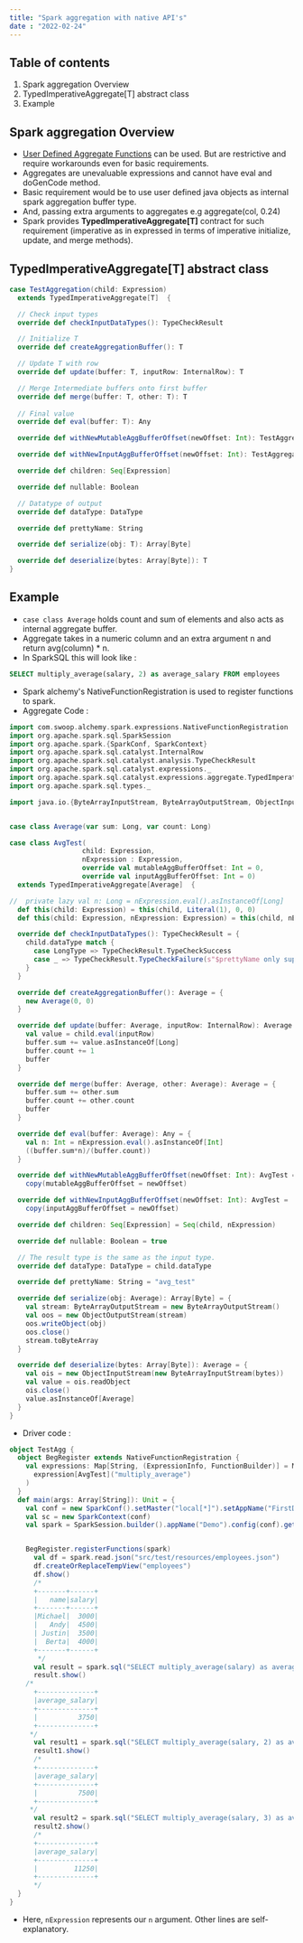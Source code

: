 ```yaml
---
title: "Spark aggregation with native API's" 
date : "2022-02-24"
---
```

## Table of contents
1. Spark aggregation Overview
2. TypedImperativeAggregate[T] abstract class
3. Example


## Spark aggregation Overview

* [User Defined Aggregate Functions](https://spark.apache.org/docs/latest/sql-ref-functions-udf-aggregate.html) can be used. But are restrictive and require workarounds even for  basic requirements.
* Aggregates are unevaluable expressions and cannot have eval and doGenCode method.
* Basic requirement would be to use user defined java objects as internal spark aggregation buffer type.
* And, passing extra arguments to aggregates e.g aggregate(col, 0.24)
* Spark provides **TypedImperativeAggregate[T]** contract for such requirement (imperative as in expressed in terms of imperative initialize, update, and merge methods).

## TypedImperativeAggregate[T] abstract class
``` Scala
case TestAggregation(child: Expression) 
  extends TypedImperativeAggregate[T]  {

  // Check input types
  override def checkInputDataTypes(): TypeCheckResult

  // Initialize T
  override def createAggregationBuffer(): T

  // Update T with row
  override def update(buffer: T, inputRow: InternalRow): T

  // Merge Intermediate buffers onto first buffer
  override def merge(buffer: T, other: T): T
 
  // Final value
  override def eval(buffer: T): Any 

  override def withNewMutableAggBufferOffset(newOffset: Int): TestAggregation 

  override def withNewInputAggBufferOffset(newOffset: Int): TestAggregation 

  override def children: Seq[Expression]

  override def nullable: Boolean

  // Datatype of output
  override def dataType: DataType

  override def prettyName: String

  override def serialize(obj: T): Array[Byte] 

  override def deserialize(bytes: Array[Byte]): T 
}
```

## Example

* `case class Average` holds count and sum of elements and also acts as internal aggregate buffer.
* Aggregate takes in a numeric column and an extra argument n and return avg(column) * n.
* In SparkSQL this will look like :
```SQL
SELECT multiply_average(salary, 2) as average_salary FROM employees
```
* Spark alchemy's NativeFunctionRegistration is used to register functions to spark.
* Aggregate Code : 
``` Scala
import com.swoop.alchemy.spark.expressions.NativeFunctionRegistration
import org.apache.spark.sql.SparkSession
import org.apache.spark.{SparkConf, SparkContext}
import org.apache.spark.sql.catalyst.InternalRow
import org.apache.spark.sql.catalyst.analysis.TypeCheckResult
import org.apache.spark.sql.catalyst.expressions._
import org.apache.spark.sql.catalyst.expressions.aggregate.TypedImperativeAggregate
import org.apache.spark.sql.types._

import java.io.{ByteArrayInputStream, ByteArrayOutputStream, ObjectInputStream, ObjectOutputStream}


case class Average(var sum: Long, var count: Long)

case class AvgTest(
                  child: Expression,
                  nExpression : Expression,
                  override val mutableAggBufferOffset: Int = 0,
                  override val inputAggBufferOffset: Int = 0)
  extends TypedImperativeAggregate[Average]  {

//  private lazy val n: Long = nExpression.eval().asInstanceOf[Long]
  def this(child: Expression) = this(child, Literal(1), 0, 0)
  def this(child: Expression, nExpression: Expression) = this(child, nExpression, 0, 0)

  override def checkInputDataTypes(): TypeCheckResult = {
    child.dataType match {
      case LongType => TypeCheckResult.TypeCheckSuccess
      case _ => TypeCheckResult.TypeCheckFailure(s"$prettyName only supports long input")
    }
  }

  override def createAggregationBuffer(): Average = {
    new Average(0, 0)
  }

  override def update(buffer: Average, inputRow: InternalRow): Average = {
    val value = child.eval(inputRow)
    buffer.sum += value.asInstanceOf[Long]
    buffer.count += 1
    buffer
  }

  override def merge(buffer: Average, other: Average): Average = {
    buffer.sum += other.sum
    buffer.count += other.count
    buffer
  }

  override def eval(buffer: Average): Any = {
    val n: Int = nExpression.eval().asInstanceOf[Int]
    ((buffer.sum*n)/(buffer.count))
  }

  override def withNewMutableAggBufferOffset(newOffset: Int): AvgTest =
    copy(mutableAggBufferOffset = newOffset)

  override def withNewInputAggBufferOffset(newOffset: Int): AvgTest =
    copy(inputAggBufferOffset = newOffset)

  override def children: Seq[Expression] = Seq(child, nExpression)

  override def nullable: Boolean = true

  // The result type is the same as the input type.
  override def dataType: DataType = child.dataType

  override def prettyName: String = "avg_test"

  override def serialize(obj: Average): Array[Byte] = {
    val stream: ByteArrayOutputStream = new ByteArrayOutputStream()
    val oos = new ObjectOutputStream(stream)
    oos.writeObject(obj)
    oos.close()
    stream.toByteArray
  }

  override def deserialize(bytes: Array[Byte]): Average = {
    val ois = new ObjectInputStream(new ByteArrayInputStream(bytes))
    val value = ois.readObject
    ois.close()
    value.asInstanceOf[Average]
  }
}
```
* Driver code :
``` Scala 
object TestAgg {
  object BegRegister extends NativeFunctionRegistration {
    val expressions: Map[String, (ExpressionInfo, FunctionBuilder)] = Map(
      expression[AvgTest]("multiply_average")
    )
  }
  def main(args: Array[String]): Unit = {
    val conf = new SparkConf().setMaster("local[*]").setAppName("FirstDemo")
    val sc = new SparkContext(conf)
    val spark = SparkSession.builder().appName("Demo").config(conf).getOrCreate()


    BegRegister.registerFunctions(spark)
      val df = spark.read.json("src/test/resources/employees.json")
      df.createOrReplaceTempView("employees")
      df.show()
      /*
      +-------+------+
      |   name|salary|
      +-------+------+
      |Michael|  3000|
      |   Andy|  4500|
      | Justin|  3500|
      |  Berta|  4000|
      +-------+------+
       */
      val result = spark.sql("SELECT multiply_average(salary) as average_salary FROM employees")
      result.show()
    /*
      +--------------+
      |average_salary|
      +--------------+
      |          3750|
      +--------------+
     */
      val result1 = spark.sql("SELECT multiply_average(salary, 2) as average_salary FROM employees")
      result1.show()
      /*
      +--------------+
      |average_salary|
      +--------------+
      |          7500|
      +--------------+
     */
      val result2 = spark.sql("SELECT multiply_average(salary, 3) as average_salary FROM employees")
      result2.show()
      /*
      +--------------+
      |average_salary|
      +--------------+
      |         11250|
      +--------------+
      */
  }
}
```
* Here, `nExpression` represents our `n` argument. Other lines are self-explanatory. 
